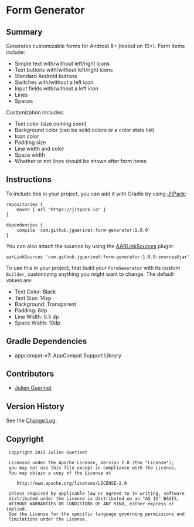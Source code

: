 # Form Generator

## Summary
Generates customizable forms for Android 8+ (tested on 10+). Form items include:

* Simple text with/without left/right icons
* Text buttons with/without left/right icons
* Standard Android buttons
* Switches with/without a left icon
* Input fields with/without a left icon
* Lines
* Spaces

Customization includes:

* Text color (size coming soon)
* Background color (can be solid colors or a color state list)
* Icon color
* Padding size
* Line width and color
* Space width
* Whether or not lines should be shown after form items

## Instructions
To include this in your project, you can add it with Gradle by using [JitPack][1]:

    repositories {
        maven { url "https://jitpack.io" }
    }

	dependencies {
	    compile 'com.github.jguerinet:form-generator:1.0.0'
	}

You can also attach the sources by using the [AARLinkSources][2] plugin:

	aarLinkSources 'com.github.jguerinet:form-generator:1.0.0:sources@jar'

[1]:https://jitpack.io
[2]:https://github.com/xujiaao/AARLinkSources

To use this in your project, first build your `FormGenerator` with its custom `Builder`, customizing
anything you might want to change. The default values are:

* Text Color: Black
* Text Size: 14sp
* Background: Transparent
* Padding: 8dp
* Line Width: 0.5 dp
* Space Width: 10dp

## Gradle Dependencies
* appcompat-v7: AppCompat Support Library

## Contributors
* [Julien Guerinet](https://github.com/jguerinet)

## Version History
See the [Change Log](CHANGELOG.md).

## Copyright
	 Copyright 2015 Julien Guerinet

	 Licensed under the Apache License, Version 2.0 (the "License");
	 you may not use this file except in compliance with the License.
	 You may obtain a copy of the License at

	    http://www.apache.org/licenses/LICENSE-2.0

	 Unless required by applicable law or agreed to in writing, software
	 distributed under the License is distributed on an "AS IS" BASIS,
	 WITHOUT WARRANTIES OR CONDITIONS OF ANY KIND, either express or implied.
	 See the License for the specific language governing permissions and
	 limitations under the License.